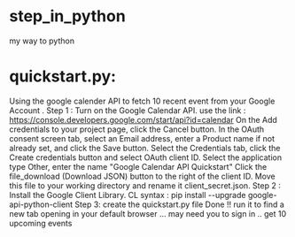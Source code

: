 # step_in_python
my way to python
# quickstart.py:
Using the google calender API to fetch 10 recent event from your Google Account .
Step 1 :
Turn on the Google Calendar API. use the link : https://console.developers.google.com/start/api?id=calendar
On the Add credentials to your project page, click the Cancel button.
In the OAuth consent screen tab, select an Email address, enter a Product name if not already set, and click the Save button.
Select the Credentials tab, click the Create credentials button and select OAuth client ID.
Select the application type Other, enter the name "Google Calendar API Quickstart"
Click the file_download (Download JSON) button to the right of the client ID.
Move this file to your working directory and rename it client_secret.json.
Step 2 :
Install the Google Client Library. 
CL syntax : pip install --upgrade google-api-python-client
Step 3:
create the quickstart.py file
Done !! run it to find a new tab opening in your default browser ... may need you to sign in .. get 10 upcoming events 


